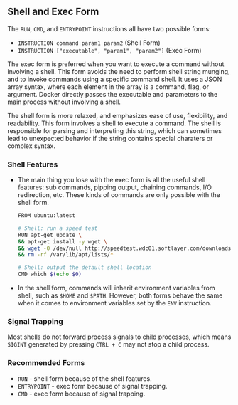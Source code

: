 ## Shell and Exec Form

The `RUN`, `CMD`, and `ENTRYPOINT` instructions all have two possible forms:

- `INSTRUCTION command param1 param2` (Shell Form)
- `INSTRUCTION ["executable", "param1", "param2"]` (Exec Form)

The exec form is preferred when you want to execute a command without involving a shell. This form avoids the need to perform shell string munging, and to invoke commands using a specific command shell. It uses a JSON array syntax, where each element in the array is a command, flag, or argument. Docker directly passes the executable and parameters to the main process without involving a shell.

The shell form is more relaxed, and emphasizes ease of use, flexibility, and readability. This form involves a shell to execute a command. The shell is responsible for parsing and interpreting this string, which can sometimes lead to unexpected behavior if the string contains special charaters or complex syntax.

### Shell Features

- The main thing you lose with the exec form is all the useful shell features: sub commands, pipping output, chaining commands, I/O redirection, etc. These kinds of commands are only possible with the shell form.

  ```bash
  FROM ubuntu:latest

  # Shell: run a speed test
  RUN apt-get update \
  && apt-get install -y wget \
  && wget -O /dev/null http://speedtest.wdc01.softlayer.com/downloads/test10.zip \
  && rm -rf /var/lib/apt/lists/*

  # Shell: output the default shell location
  CMD which $(echo $0)
  ```

- In the shell form, commands will inherit environment variables from shell, such as `$HOME` and `$PATH`. However, both forms behave the same when it comes to environment variables set by the `ENV` instruction.

### Signal Trapping

Most shells do not forward process signals to child processes, which means `SIGINT` generated by pressing `CTRL + C` may not stop a child process.

### Recommended Forms

- `RUN` - shell form because of the shell features.
- `ENTRYPOINT` - exec form because of signal trapping.
- `CMD` - exec form because of signal trapping.
